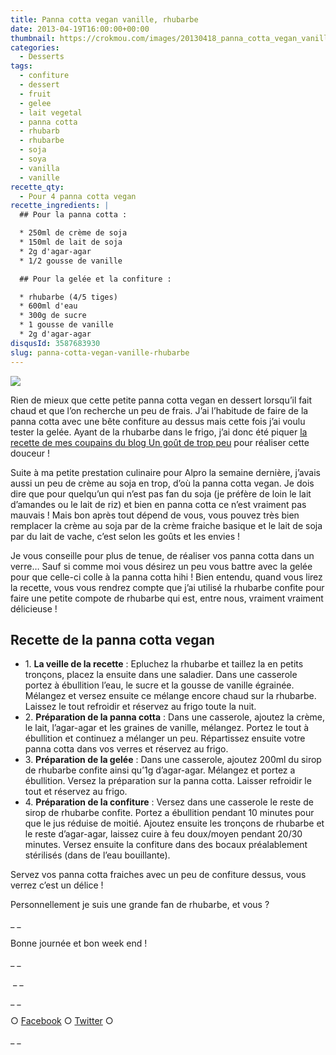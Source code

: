 ```yaml
---
title: Panna cotta vegan vanille, rhubarbe
date: 2013-04-19T16:00:00+00:00
thumbnail: https://crokmou.com/images/20130418_panna_cotta_vegan_vanille_gelee_rhubarbe__0038.jpg
categories:
  - Desserts
tags:
  - confiture
  - dessert
  - fruit
  - gelee
  - lait vegetal
  - panna cotta
  - rhubarb
  - rhubarbe
  - soja
  - soya
  - vanilla
  - vanille
recette_qty:
  - Pour 4 panna cotta vegan
recette_ingredients: |
  ## Pour la panna cotta :

  * 250ml de crème de soja
  * 150ml de lait de soja
  * 2g d'agar-agar
  * 1/2 gousse de vanille

  ## Pour la gelée et la confiture :

  * rhubarbe (4/5 tiges)
  * 600ml d'eau
  * 300g de sucre
  * 1 gousse de vanille
  * 2g d'agar-agar
disqusId: 3587683930
slug: panna-cotta-vegan-vanille-rhubarbe
---
```


[![](http://www.crokmou.com/wp-content/uploads/2013/04/20130418_panna_cotta_vegan_vanille_gelee_rhubarbe__0044-200x3001-200x300.jpg)](http://www.crokmou.com/wp-content/uploads/2013/04/20130418_panna_cotta_vegan_vanille_gelee_rhubarbe__0044-200x3001.jpg)

Rien de mieux que cette petite panna cotta vegan en dessert lorsqu’il fait chaud et que l’on recherche un peu de frais. J’ai l’habitude de faire de la panna cotta avec une bête confiture au dessus mais cette fois j’ai voulu tester la gelée. Ayant de la rhubarbe dans le frigo, j’ai donc été piquer [la recette de mes coupains du blog Un goût de trop peu](http://www.ungoutdetroppeu.com/tarte-fraise-rhubarbe/) pour réaliser cette douceur !

Suite à ma petite prestation culinaire pour Alpro la semaine dernière, j’avais aussi un peu de crème au soja en trop, d’où la panna cotta vegan. Je dois dire que pour quelqu’un qui n’est pas fan du soja (je préfère de loin le lait d’amandes ou le lait de riz) et bien en panna cotta ce n’est vraiment pas mauvais ! Mais bon après tout dépend de vous, vous pouvez très bien remplacer la crème au soja par de la crème fraiche basique et le lait de soja par du lait de vache, c’est selon les goûts et les envies !

Je vous conseille pour plus de tenue, de réaliser vos panna cotta dans un verre… Sauf si comme moi vous désirez un peu vous battre avec la gelée pour que celle-ci colle à la panna cotta hihi ! Bien entendu, quand vous lirez la recette, vous vous rendrez compte que j’ai utilisé la rhubarbe confite pour faire une petite compote de rhubarbe qui est, entre nous, vraiment vraiment délicieuse !

## **Recette de la panna cotta vegan**

* 1\. **La veille de la recette** : Epluchez la rhubarbe et taillez la en petits tronçons, placez la ensuite dans une saladier. Dans une casserole portez à ébullition l’eau, le sucre et la gousse de vanille égrainée. Mélangez et versez ensuite ce mélange encore chaud sur la rhubarbe. Laissez le tout refroidir et réservez au frigo toute la nuit.
* 2\. **Préparation de la panna cotta** : Dans une casserole, ajoutez la crème, le lait, l’agar-agar et les graines de vanille, mélangez. Portez le tout à ébullition et continuez a mélanger un peu. Répartissez ensuite votre panna cotta dans vos verres et réservez au frigo.
* 3\. **Préparation de la gelée** : Dans une casserole, ajoutez 200ml du sirop de rhubarbe confite ainsi qu’1g d’agar-agar. Mélangez et portez a ébullition. Versez la préparation sur la panna cotta. Laisser refroidir le tout et réservez au frigo.
* 4\. **Préparation de la confiture** : Versez dans une casserole le reste de sirop de rhubarbe confite. Portez a ébullition pendant 10 minutes pour que le jus réduise de moitié. Ajoutez ensuite les tronçons de rhubarbe et le reste d’agar-agar, laissez cuire à feu doux/moyen pendant 20/30 minutes. Versez ensuite la confiture dans des bocaux préalablement stérilisés (dans de l’eau bouillante).

Servez vos panna cotta fraiches avec un peu de confiture dessus, vous verrez c’est un délice !

Personnellement je suis une grande fan de rhubarbe, et vous ?

_ _

Bonne journée et bon week end !

_ _

 _ _

_ _

○ [Facebook](https://www.facebook.com/crokmou.blog) ○ [Twitter](https://twitter.com/Crokmou) ○

_ _
